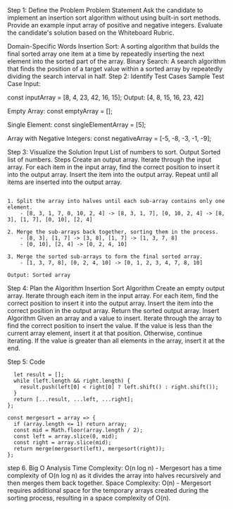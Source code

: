 Step 1: Define the Problem
Problem Statement
Ask the candidate to implement an insertion sort algorithm without using built-in sort methods. Provide an example input array of positive and negative integers. Evaluate the candidate's solution based on the Whiteboard Rubric.

Domain-Specific Words
Insertion Sort: A sorting algorithm that builds the final sorted array one item at a time by repeatedly inserting the next element into the sorted part of the array.
Binary Search: A search algorithm that finds the position of a target value within a sorted array by repeatedly dividing the search interval in half.
Step 2: Identify Test Cases
Sample Test Case
Input:

const inputArray = [8, 4, 23, 42, 16, 15];
Output:
[4, 8, 15, 16, 23, 42]


Empty Array:
const emptyArray = [];

Single Element:
const singleElementArray = [5];

Array with Negative Integers:
const negativeArray = [-5, -8, -3, -1, -9];


Step 3: Visualize the Solution
Input
List of numbers to sort.
Output
Sorted list of numbers.
Steps
Create an output array.
Iterate through the input array.
For each item in the input array, find the correct position to insert it into the output array.
Insert the item into the output array.
Repeat until all items are inserted into the output array.
```Input: Unsorted array

1. Split the array into halves until each sub-array contains only one element.
    - [8, 3, 1, 7, 0, 10, 2, 4] -> [8, 3, 1, 7], [0, 10, 2, 4] -> [8, 3], [1, 7], [0, 10], [2, 4]

2. Merge the sub-arrays back together, sorting them in the process.
    - [8, 3], [1, 7] -> [3, 8], [1, 7] -> [1, 3, 7, 8]
    - [0, 10], [2, 4] -> [0, 2, 4, 10]

3. Merge the sorted sub-arrays to form the final sorted array.
    - [1, 3, 7, 8], [0, 2, 4, 10] -> [0, 1, 2, 3, 4, 7, 8, 10]

Output: Sorted array
```




Step 4: Plan the Algorithm
Insertion Sort Algorithm
Create an empty output array.
Iterate through each item in the input array.
For each item, find the correct position to insert it into the output array.
Insert the item into the correct position in the output array.
Return the sorted output array.
Insert Algorithm
Given an array and a value to insert.
Iterate through the array to find the correct position to insert the value.
If the value is less than the current array element, insert it at that position.
Otherwise, continue iterating.
If the value is greater than all elements in the array, insert it at the end.


Step 5: Code
```const merge = (left, right) => {
  let result = [];
  while (left.length && right.length) {
    result.push(left[0] < right[0] ? left.shift() : right.shift());
  }
  return [...result, ...left, ...right];
};

const mergesort = array => {
  if (array.length <= 1) return array;
  const mid = Math.floor(array.length / 2);
  const left = array.slice(0, mid);
  const right = array.slice(mid);
  return merge(mergesort(left), mergesort(right));
};
```
step 6.
Big O Analysis
Time Complexity: O(n log n) - Mergesort has a time complexity of O(n log n) as it divides the array into halves recursively and then merges them back together.
Space Complexity: O(n) - Mergesort requires additional space for the temporary arrays created during the sorting process, resulting in a space complexity of O(n).
